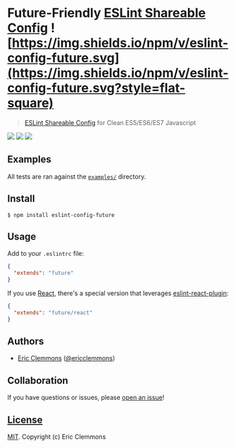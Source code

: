 # Future-Friendly [ESLint Shareable Config][docs] ![https://img.shields.io/npm/v/eslint-config-future.svg](https://img.shields.io/npm/v/eslint-config-future.svg?style=flat-square)

> [ESLint Shareable Config][docs] for Clean ES5/ES6/ES7 Javascript

[![](https://img.shields.io/github/issues-raw/ericclemmons/eslint-config-future.svg?style=flat-square)](https://github.com/ericclemmons/eslint-config-future/issues)
[![](https://img.shields.io/travis/ericclemmons/eslint-config-future/master.svg?style=flat-square)](https://travis-ci.org/ericclemmons/eslint-config-future)
[![](https://img.shields.io/david/ericclemmons/eslint-config-future.svg?style=flat-square)](https://david-dm.org/ericclemmons/eslint-config-future#info=dependencies)


## Examples

All tests are ran against the [`examples/`][examples] directory.


## Install

```shell
$ npm install eslint-config-future
```


## Usage

Add to your `.eslintrc` file:

```json
{
  "extends": "future"
}
```

If you use [React][react], there's a special version that leverages
[eslint-react-plugin][eslint-react]:


```json
{
  "extends": "future/react"
}
```


## Authors

- [Eric Clemmons](mailto:eric@smarterspam.com>) ([@ericclemmons][twitter])


## Collaboration

If you have questions or issues, please [open an issue][issue]!


## [License][license]

[MIT][license]. Copyright (c) Eric Clemmons



[docs]: http://eslint.org/docs/developer-guide/shareable-configs
[eslint-react]: https://github.com/yannickcr/eslint-plugin-react
[examples]: https://github.com/ericclemmons/eslint-config-future/tree/master/examples
[issue]: https://github.com/ericclemmons/eslint-config-future/issues/new
[license]: https://github.com/ericclemmons/eslint-config-future/blob/master/LICENSE
[react]: http://facebook.github.io/react/
[twitter]: https://twitter.com/ericclemmons/
